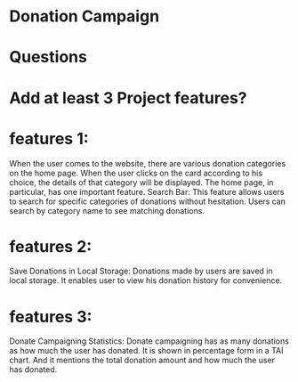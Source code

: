 # Donation Campaign

# Questions

# Add at least 3 Project features?

# features 1:

When the user comes to the website, there are various donation categories on the home page. When the user clicks on the card according to his choice, the details of that category will be displayed. The home page, in particular, has one important feature.
Search Bar: This feature allows users to search for specific categories of donations without hesitation. Users can search by category name to see matching donations.

# features 2:

Save Donations in Local Storage: Donations made by users are saved in local storage. It enables user to view his donation history for convenience.

# features 3:

Donate Campaigning Statistics:
Donate campaigning has as many donations as how much the user has donated. It is shown in percentage form in a TAI chart. And it mentions the total donation amount and how much the user has donated.

